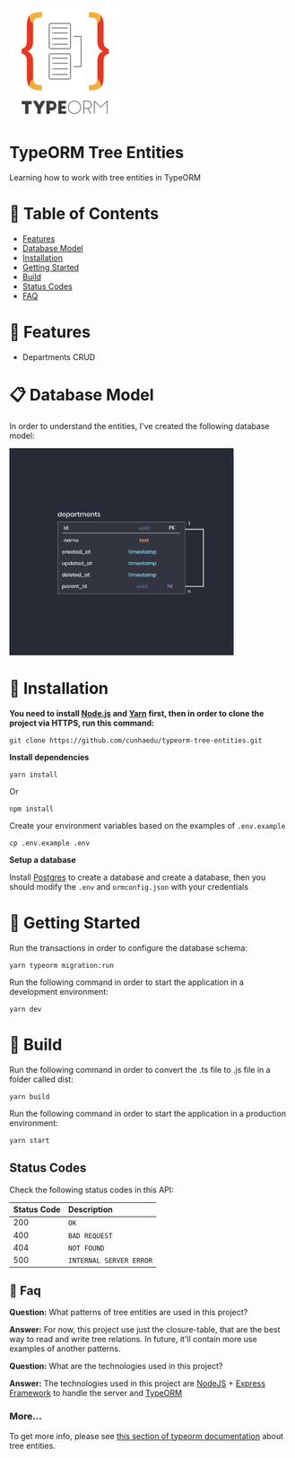 <p align="left">
   <img src=".github/logo.png"/>
</p>

# TypeORM Tree Entities

Learning how to work with tree entities in TypeORM

# :pushpin: Table of Contents

* [Features](#rocket-features)
* [Database Model](#clipboard-database-model)
* [Installation](#construction_worker-installation)
* [Getting Started](#runner-getting-started)
* [Build](#runner-build)
* [Status Codes](#status-codes)
* [FAQ](#postbox-faq)

# :rocket: Features

* Departments CRUD

# :clipboard: Database Model

In order to understand the entities, I've created the following database model:

<p align="left">
   <img src=".github/db_model.png" width="400"/>
</p>

# :construction_worker: Installation

**You need to install [Node.js](https://nodejs.org/en/download/) and [Yarn](https://yarnpkg.com/) first, then in order to clone the project via HTTPS, run this command:**


```
git clone https://github.com/cunhaedu/typeorm-tree-entities.git
```

**Install dependencies**

```
yarn install
```
Or

```
npm install
```

Create your environment variables based on the examples of ```.env.example```

```
cp .env.example .env
```

**Setup a database**

Install [Postgres](https://www.postgresql.org/) to create a database and create a database, then you should modify the ```.env``` and ```ormconfig.json``` with your credentials

# :runner: Getting Started

Run the transactions in order to configure the database schema:
```
yarn typeorm migration:run
```

Run the following command in order to start the application in a development environment:
```
yarn dev
```

# :runner: Build
Run the following command in order to convert the .ts file to .js file in a folder called dist:
```
yarn build
```

Run the following command in order to start the application in a production environment:
```
yarn start
```

## Status Codes

Check the following status codes in this API:

| Status Code | Description |
| :--- | :--- |
| 200 | `OK` |
| 400 | `BAD REQUEST` |
| 404 | `NOT FOUND` |
| 500 | `INTERNAL SERVER ERROR` |

## :postbox: Faq

**Question:** What patterns of tree entities are used in this project?

**Answer:** For now, this project use just the closure-table, that are the best way to read and write tree relations. In future, it'll contain more use examples of another patterns.

**Question:** What are the technologies used in this project?

**Answer:** The technologies used in this project are [NodeJS](https://nodejs.org/en/) + [Express Framework](http://expressjs.com/en/) to handle the server and [TypeORM](https://typeorm.io/#/)

### More...

To get more info, please see [this section of typeorm documentation](https://typeorm.io/#/tree-entities) about tree entities.
